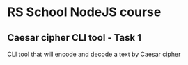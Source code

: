 # RS School NodeJS course

## Caesar cipher CLI tool - Task 1
CLI tool that will encode and decode a text by Caesar cipher